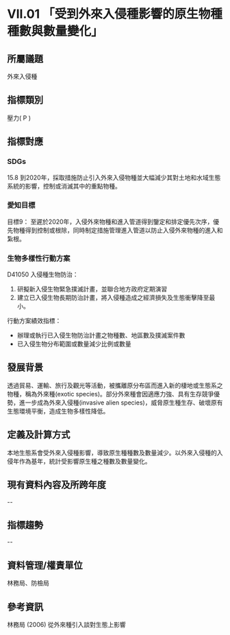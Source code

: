# VII.01 「受到外來入侵種影響的原生物種種數與數量變化」

<script type="text/javascript" src="http://cdn.mathjax.org/mathjax/latest/MathJax.js?config=TeX-AMS-MML_HTMLorMML"></script>

## 所屬議題
外來入侵種
## 指標類別
壓力( P )
## 指標對應
### SDGs
15.8 到2020年，採取措施防止引入外來入侵物種並大幅減少其對土地和水域生態系統的影響，控制或消滅其中的重點物種。
### 愛知目標
目標9： 至遲於2020年，入侵外來物種和進入管道得到鑒定和排定優先次序，優先物種得到控制或根除，同時制定措施管理進入管道以防止入侵外來物種的進入和紮根。
### 生物多樣性行動方案
D41050 入侵種生物防治：
1. 研擬新入侵生物緊急撲滅計畫，並聯合地方政府定期演習
2. 建立已入侵生物長期防治計畫，將入侵種造成之經濟損失及生態衝擊降至最小。

行動方案績效指標：
* 辦理或執行已入侵生物防治計畫之物種數、地區數及撲滅案件數
* 已入侵生物分布範圍或數量減少比例或數量
## 發展背景
透過貿易、運輸、旅行及觀光等活動，被攜離原分布區而進入新的棲地或生態系之物種，稱為外來種(exotic species)。部分外來種會因適應力強、具有生存競爭優勢，進一步成為外來入侵種(invasive alien species)，威脅原生種生存、破壞原有生態環境平衡，造成生物多樣性降低。
## 定義及計算方式
本地生態系會受外來入侵種影響，導致原生種種數及數量減少。以外來入侵種的入侵年作為基年，統計受影響原生種之種數及數量變化。
## 現有資料內容及所跨年度
--
## 指標趨勢
--
## 資料管理/權責單位
林務局、防檢局
## 參考資訊
林務局 (2006) 從外來種引入談對生態上影響